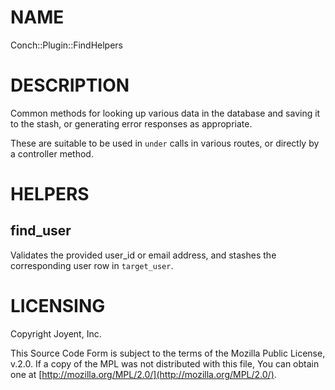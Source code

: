 # NAME

Conch::Plugin::FindHelpers

# DESCRIPTION

Common methods for looking up various data in the database and saving it to the stash, or
generating error responses as appropriate.

These are suitable to be used in `under` calls in various routes, or directly by a controller
method.

# HELPERS

## find\_user

Validates the provided user\_id or email address, and stashes the corresponding user row in
`target_user`.

# LICENSING

Copyright Joyent, Inc.

This Source Code Form is subject to the terms of the Mozilla Public License,
v.2.0. If a copy of the MPL was not distributed with this file, You can obtain
one at [http://mozilla.org/MPL/2.0/](http://mozilla.org/MPL/2.0/).
